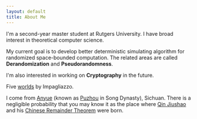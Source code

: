 ```yaml
---
layout: default
title: About Me
---
```


I'm a second-year master student at Rutgers University. I have broad interest in theoretical computer science.  
 
My current goal is to develop better deterministic simulating algorithm for randomized space-bounded computation. The related areas are called **Derandomization** and **Pseudorandomness**.

I'm also interested in working on **Cryptography** in the future.  
 

Five [worlds](http://citeseerx.ist.psu.edu/viewdoc/download?doi=10.1.1.678.8930&rep=rep1&type=pdf) by Impagliazzo.  

I come from [Anyue](https://en.wikipedia.org/wiki/Anyue_County) (known as [Puzhou](https://en.wikipedia.org/wiki/Pu_Prefecture_(Sichuan)) in Song Dynasty), Sichuan. There is a negligible probability that you may know it as the place where [Qin Jiushao](https://en.wikipedia.org/wiki/Qin_Jiushao) and his [Chinese Remainder Theorem](https://en.wikipedia.org/wiki/Chinese_remainder_theorem) were born.